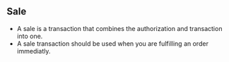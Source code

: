 ## Sale

- A sale is a transaction that combines the authorization and transaction into one. 
- A sale transaction should be used when you are fulfilling an order immediatly. 